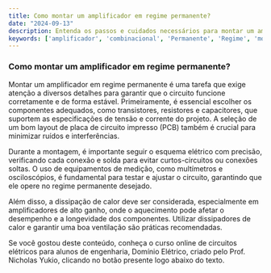 ```yaml
---
title: Como montar um amplificador em regime permanente?
date: "2024-09-13"
description: Entenda os passos e cuidados necessários para montar um amplificador em regime permanente.
keywords: ['amplificador', 'combinacional', 'Permanente', 'Regime', 'montagem', 'equipamento', 'Alto']
---
```


### Como montar um amplificador em regime permanente?

Montar um amplificador em regime permanente é uma tarefa que exige atenção a diversos detalhes para garantir que o circuito funcione corretamente e de forma estável. Primeiramente, é essencial escolher os componentes adequados, como transistores, resistores e capacitores, que suportem as especificações de tensão e corrente do projeto. A seleção de um bom layout de placa de circuito impresso (PCB) também é crucial para minimizar ruídos e interferências.

Durante a montagem, é importante seguir o esquema elétrico com precisão, verificando cada conexão e solda para evitar curtos-circuitos ou conexões soltas. O uso de equipamentos de medição, como multímetros e osciloscópios, é fundamental para testar e ajustar o circuito, garantindo que ele opere no regime permanente desejado.

Além disso, a dissipação de calor deve ser considerada, especialmente em amplificadores de alto ganho, onde o aquecimento pode afetar o desempenho e a longevidade dos componentes. Utilizar dissipadores de calor e garantir uma boa ventilação são práticas recomendadas.

Se você gostou deste conteúdo, conheça o curso online de circuitos elétricos para alunos de engenharia, Domínio Elétrico, criado pelo Prof. Nicholas Yukio, clicando no botão presente logo abaixo do texto.